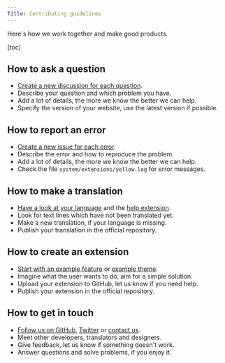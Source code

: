 ```yaml
---
Title: Contributing guidelines
---
```

Here's how we work together and make good products.

[toc]

## How to ask a question

* [Create a new discussion for each question](https://github.com/datenstrom/yellow/discussions).
* Describe your question and which problem you have.
* Add a lot of details, the more we know the better we can help.
* Specify the version of your website, use the latest version if possible.

## How to report an error

* [Create a new issue for each error](https://github.com/datenstrom/yellow/issues).
* Describe the error and how to reproduce the problem.
* Add a lot of details, the more we know the better we can help.
* Check the file `system/extensions/yellow.log` for error messages.

## How to make a translation

* [Have a look at your language](https://github.com/datenstrom/yellow-extensions#languages) and the [help extension](https://github.com/datenstrom/yellow-extensions/tree/master/source/help). 
* Look for text lines which have not been translated yet. 
* Make a new translation, if your language is missing.
* Publish your translation in the official repository.

## How to create an extension

* [Start with an example feature](https://github.com/schulle4u/yellow-extension-helloworld) or [example theme](https://github.com/schulle4u/yellow-extension-basic).
* Imagine what the user wants to do, aim for a simple solution.
* Upload your extension to GitHub, let us know if you need help.
* Publish your extension in the official repository.

## How to get in touch

* [Follow us on GitHub](https://github.com/datenstrom), [Twitter](https://twitter.com/datendeveloper) or [contact us](https://datenstrom.se/contact/).
* Meet other developers, translators and designers. 
* Give feedback, let us know if something doesn't work.
* Answer questions and solve problems, if you enjoy it.
